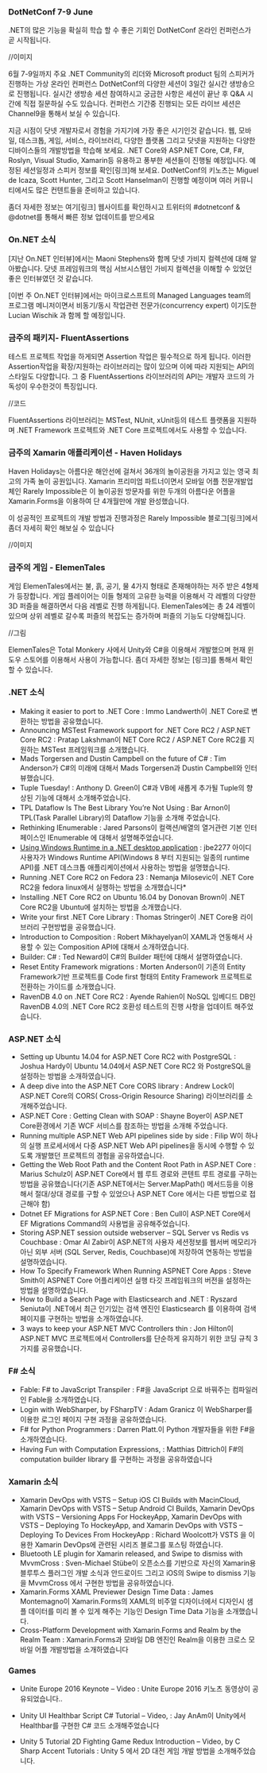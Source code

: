 ### DotNetConf 7-9 June
  .NET의 많은 기능을 확실히 학습 할 수 좋은 기회인 DotNetConf 온라인 컨퍼런스가 곧 시작됩니다.

//이미지

6월 7-9일까지 주요 .NET Community의 리더와 Microsoft product 팀의 스피커가 진행하는 가상 온라인 컨퍼런스 DotNetConf의 다양한 세션이 3일간 실시간 생방송으로 진행됩니다. 실시간 생방송 세션 참여하시고 궁금한 사항은 세션이 끝난 후 Q&A 시간에 직접 질문하실 수도 있습니다. 컨퍼런스 기간중 진행되는 모든 라이브 세션은 Channel9을 통해서 보실 수 있습니다.

지금 시점이 닷넷 개발자로서 경험을 가지기에 가장 좋은 시기인것 같습니다. 웹, 모바일, 데스크톱, 게임, 서비스, 라이브러리, 다양한 플랫폼 그리고 닷넷을 지원하는 다양한 디바이스들의 개발방법을 학습해 보세요. .NET Core와 ASP.NET Core, C#, F#, Roslyn, Visual Studio, Xamarin등 유용하고 풍부한 세션들이 진행될 예정입니다. 예정된 세션일정과 스피커 정보를 확인[링크]해 보세요. DotNetConf의 키노츠는 Miguel de Icaza, Scott Hunter, 그리고 Scott Hanselman이 진행할 예정이며 여러 커뮤니티에서도 많은 컨텐트들을 준비하고 있습니다.

좀더 자세한 정보는 여기[링크] 웹사이트를 확인하시고 트위터의  #dotnetconf & @dotnet를 통해서 빠른 정보 업데이트를 받으세요

### On.NET 소식
[지난 On.NET 인터뷰]에서는 Maoni Stephens와 함께  닷넷 가비지 컬렉션에 대해 알아봤습니다. 닷넷 프레임워크의 핵심 서브시스템인 가비지 컬렉션을 이해할 수 있었던 좋은 인터뷰였던 것 같습니다. 

[이번 주 On.NET 인터뷰]에서는 마이크로스프트의 Managed Languages team의 프로그램 메니저이면서 비동기/동시 작업관련 전문가(concurrency expert) 이기도한  Lucian Wischik 과 함께 할 예정입니다.



### 금주의 패키지- FluentAssertions
테스트 프로젝트 작업을 하게되면 Assertion 작업은 필수적으로 하게 됩니다. 이러한 Assertion작업을 확장/지원하는 라이브러리는 많이 있으며 이에 따라 지원되는 API의 스타일도 다양합니다. 그 중 FluentAssertions 라이브러리의 API는 개발자 코드의 가독성이 우수한것이 특징입니다.

//코드

FluentAssertions 라이브러리는  MSTest, NUnit, xUnit등의 테스트 플랫폼을 지원하며  .NET Framework 프로젝트와  .NET Core 프로젝트에서도 사용할 수 있습니다.

### 금주의 Xamarin 애플리케이션 - Haven Holidays 
Haven Holidays는 아름다운 해안선에 걸쳐서 36개의 놀이공원을 가지고 있는 영국 최고의 가족 놀이 공원입니다. Xamarin 프리미엄 파트너이면서 모바일 어플 전문개발업체인 Rarely Impossible은 이 놀이공원 방문자를 위한 두개의 아름다운 어플을 Xamarin.Forms을 이용하여 단 4개월만에 개발 완성했습니다.

이 성공적인 프로젝트의 개발 방법과 진행과정은 Rarely Impossible 블로그[링크]에서 좀더 자세히 확인 해보실 수 있습니다

//이미지  

### 금주의 게임 - ElemenTales
게임 ElemenTales에서는 불, 흙, 공기, 물 4가지 형태로 존재해야하는 저주 받은 4형제가 등장합니다. 게임 플레이어는  이들 형제의 고유한 능력을 이용해서 각 레벨의 다양한 3D 퍼즐을 해결하면서 다음 레벨로 진행 하게됩니다. ElemenTales에는 총 24 레벨이 있으며 상위 레벨로 갈수록 퍼즐의 복잡도는 증가하며 퍼즐의 기능도 다양해집니다.

//그림

ElemenTales은 Total Monkery 사에서 Unity와 C#을 이용해서 개발했으며 현재 윈도우 스토어를 이용해서 사용이 가능합니다. 좀더 자세한 정보는 [링크]를 통해서 확인할 수 있습니다.


### .NET 소식
* Making it easier to port to .NET Core : Immo Landwerth이 .NET Core로 변환하는 방법을 공유했습니다.
* Announcing MSTest Framework support for .NET Core RC2 / ASP.NET Core RC2 : Pratap Lakshman이 NET Core RC2 / ASP.NET Core RC2를 지원하는 MSTest 프레임워크를 소개했습니다.
* Mads Torgersen and Dustin Campbell on the future of C# : Tim Anderson가 C#의 미래에 대해서 Mads Torgersen과 Dustin Campbell와 인터뷰했습니다.
* Tuple Tuesday! : Anthony D. Green이 C#과 VB에 새롭게 추가될 Tuple의 향상된 기능에 대해서 소개해주었습니다.
* TPL Dataflow Is The Best Library You’re Not Using : Bar Arnon이 TPL(Task Parallel Library)의 Dataflow 기능을 소개해 주었습니다.
* Rethinking IEnumerable : Jared Parsons이 컬랙션/배열의 열거관련 기본 인터페이스인 IEnumerable 에 대해서 설명해주었습니다.
*  [Using Windows Runtime in a .NET desktop application](https://github.com/jbe2277/waf/wiki/Using-Windows-Runtime-in-a-.NET-desktop-application) : jbe2277 아이디 사용자가 Windows Runtime API(Windows 8 부터 지원되는 일종의 runtime API)를 .NET 데스크톱 애플리케이션에서 사용하는 방법을 설명했습니다.
* Running .NET Core RC2 on Fedora 23 : Nemanja Milosevic이 .NET Core RC2을 fedora linux에서 실행하는 방법을 소개했습니다* 
* Installing .NET Core RC2 on Ubuntu 16.04 by Donovan Brown이 .NET Core RC2을 Ubuntu에 설치하는 방법을 소개했습니다.
* Write your first .NET Core Library : Thomas Stringer이  .NET Core용 라이브러리 구현방법을 공유했습니다.
* Introduction to Composition : Robert Mikhayelyan이 XAML과 연동해서 사용할 수 있는 Composition API에 대해서 소개하였습니다.
* Builder: C# : Ted Neward이 C#의 Builder 패턴에 대해서 설명하였습니다.
* Reset Entity Framework migrations : Morten Anderson이 기존의 Entity Framework기반 프로젝트를 Code first  형태의 Entity Framework 프로젝트로 전환하는 가이드를 소개했습니다.
* RavenDB 4.0 on .NET Core RC2 : Ayende Rahien이 NoSQL 임베디드 DB인 RavenDB 4.0의 .NET Core RC2 호환성 테스트의 진행 사항을 업데이트 해주었습니다.

### ASP.NET 소식
* Setting up Ubuntu 14.04 for ASP.NET Core RC2 with PostgreSQL : Joshua Hardy이 Ubuntu 14.04에서  ASP.NET Core RC2 와 PostgreSQL을 설정하는 방법을 소개하였습니다.
* A deep dive into the ASP.NET Core CORS library : Andrew Lock이 ASP.NET Core의 CORS( Cross-Origin Resource Sharing) 라이브러리를 소개해주었습니다.
* ASP.NET Core : Getting Clean with SOAP : Shayne Boyer이 ASP.NET Core환경에서 기존 WCF 서비스를 참조하는 방법을 소개해 주었습니다.
* Running multiple ASP.NET Web API pipelines side by side : Filip W이 하나의 실행 프로세서에서 다중  ASP.NET Web API pipelines을 동시에 수행할 수 있도록 개발했던 프로젝트의 경험을 공유하였습니다.
* Getting the Web Root Path and the Content Root Path in ASP.NET Core : Marius Schulz이 ASP.NET Core에서 웹 루트 경로와 콘텐트 루트 경로를 구하는 방법을 공유했습니다(기존 ASP.NET에서는 Server.MapPath() 메서드등을 이용해서 절대/상대 경로를 구할 수 있었으나 ASP.NET Core 에서는 다른 방법으로 접근해야 함)
* Dotnet EF Migrations for ASP.NET Core : Ben Cull이 ASP.NET Core에서 EF Migrations Command의 사용법을 공유해주었습니다.
* Storing ASP.NET session outside webserver – SQL Server vs Redis vs Couchbase : Omar Al Zabir이 ASP.NET의 사용자 세션정보를 웹서버 메모리가 아닌 외부 서버 (SQL Server, Redis, Couchbase)에 저장하여 연동하는 방법을 설명하였습니다.
* How To Specify Framework When Running ASPNET Core Apps : Steve Smith이 ASPNET Core 어플리케이션 실행 타깃 프레임워크의 버전을 설정하는 방법을 설명하였습니다.
* How to Build a Search Page with Elasticsearch and .NET : Ryszard Seniuta이 .NET에서 최근 인기있는 검색 엔진인 Elasticsearch 를 이용하여 검색 페이지를 구현하는 방법을 소개하였습니다.
* 3 ways to keep your ASP.NET MVC Controllers thin : Jon Hilton이 ASP.NET MVC 프로젝트에서 Controllers를 단순하게 유지하기 위한 코딩 규칙  3가지를 공유했습니다.

### F# 소식
* Fable: F# to JavaScript Transpiler : F#을 JavaScript 으로 바꿔주는 컴파일러인 Fable을 소개하였습니다.
* Login with WebSharper, by FSharpTV : Adam Granicz 이 WebSharper를 이용한 로그인 페이지 구현 과정을 공유하였습니다.
* F# for Python Programmers : Darren Platt.이 Python 개발자들을 위한 F#을 소개하였습니다. 
* Having Fun with Computation Expressions, : Matthias Dittrich이 F#의 computation builder library 를 구현하는 과정을 공유하였습니다

### Xamarin 소식
* Xamarin DevOps with VSTS – Setup iOS CI Builds with MacinCloud, Xamarin DevOps with VSTS – Setup Android CI Builds, Xamarin DevOps with VSTS – Versioning Apps For HockeyApp, Xamarin DevOps with VSTS – Deploying To HockeyApp, and Xamarin DevOps with VSTS – Deploying To Devices From HockeyApp : Richard Woolcott가 VSTS 을 이용한 Xamarin DevOps에 관련된 시리즈 블로그를 포스팅 하였습니다.
* Bluetooth LE plugin for Xamarin released, and Swipe to dismiss with MvvmCross : Sven-Michael Stübe이 오픈소스를 기반으로 자신의  Xamarin용 블루투스 플러그인 개발 소식과 안드로이드 그리고 iOS의 Swipe to dismiss 기능을 MvvmCross 에서 구현한 방법을 공유하였습니다.
* Xamarin.Forms XAML Previewer Design Time Data : James Montemagno이 Xamarin.Forms의 XAML의 비주얼 디자이너에서 디자인시 샘플 데이터를 미리 볼 수 있게 해주는 기능인 Design Time Data 기능을 소개했습니다.
* Cross-Platform Development with Xamarin.Forms and Realm by the Realm Team : Xamarin.Forms과 모바일 DB 엔진인 Realm을 이용한 크로스 모바일 어플 개발방법을 소개하였습니다

### Games 
* Unite Europe 2016 Keynote – Video : Unite Europe 2016 키노츠 동영상이 공유되었습니다..
* Unity UI Healthbar Script C# Tutorial – Video, : Jay AnAm이 Unity에서 Healthbar를 구현한 C# 코드 소개해주었습니다

* Unity 5 Tutorial 2D Fighting Game Redux Introduction – Video, by C Sharp Accent Tutorials : Unity 5 에서 2D 대전 게임 개발 방법을 소개해주었습니다.
